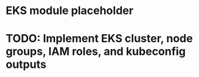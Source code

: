 # EKS module placeholder

# TODO: Implement EKS cluster, node groups, IAM roles, and kubeconfig outputs
